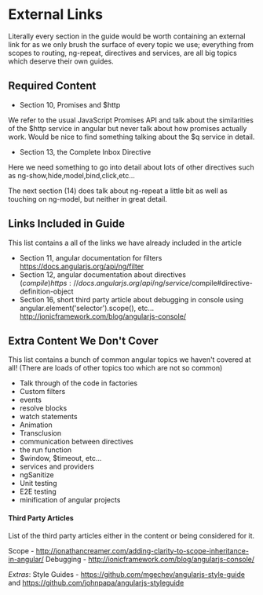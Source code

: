 # External Links

Literally every section in the guide would be worth containing an external link for as we only brush the surface of every topic we use; everything from scopes to routing, ng-repeat, directives and services, are all big topics which deserve their own guides.

## Required Content

- Section 10, Promises and $http

We refer to the usual JavaScript Promises API and talk about the similarities of the $http service in angular but never talk about how promises actually work. Would be nice to find something talking about the $q service in detail.


- Section 13, the Complete Inbox Directive

Here we need something to go into detail about lots of other directives such as ng-show,hide,model,bind,click,etc...

The next section (14) does talk about ng-repeat a little bit as well as touching on ng-model, but neither in great detail.

## Links Included in Guide

This list contains a all of the links we have already included in the article

- Section 11, angular documentation for filters https://docs.angularjs.org/api/ng/filter
- Section 12, angular documentation about directives ($compile) https://docs.angularjs.org/api/ng/service/$compile#directive-definition-object
- Section 16, short third party article about debugging in console using angular.element('selector').scope(), etc... http://ionicframework.com/blog/angularjs-console/

## Extra Content We Don't Cover

This list contains a bunch of common angular topics we haven't covered at all!  (There are loads of other topics too which are not so common)

- Talk through of the code in factories
- Custom filters
- events
- resolve blocks
- watch statements
- Animation
- Transclusion
- communication between directives
- the run function
- $window, $timeout, etc...
- services and providers
- ngSanitize
- Unit testing
- E2E testing
- minification of angular projects


#### Third Party Articles

List of the third party articles either in the content or being considered for it.

Scope - http://jonathancreamer.com/adding-clarity-to-scope-inheritance-in-angular/
Debugging - http://ionicframework.com/blog/angularjs-console/

*Extras*:
Style Guides - https://github.com/mgechev/angularjs-style-guide
and https://github.com/johnpapa/angularjs-styleguide
